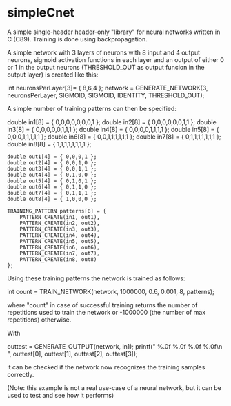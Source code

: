 # simpleCnet
A simple single-header header-only "library" for neural networks written in C (C89). 
Training is done using backpropagation.

A simple network with 3 layers of neurons with 8 input and 4 output neurons, sigmoid activation functions in each layer
and an output of either 0 or 1 in the output neurons (THRESHOLD_OUT as output funcion in the output layer) is created like this:

int neuronsPerLayer[3]= { 8,6,4 };
	network = GENERATE_NETWORK(3, neuronsPerLayer, SIGMOID, SIGMOID, IDENTITY, THRESHOLD_OUT);
  
 A simple number of training patterns can then be specified:
 
 double in1[8] = { 0,0,0,0,0,0,0,1 };
	double in2[8] = { 0,0,0,0,0,0,1,1 };
	double in3[8] = { 0,0,0,0,0,1,1,1 };
	double in4[8] = { 0,0,0,0,1,1,1,1 };
	double in5[8] = { 0,0,0,1,1,1,1,1 };
	double in6[8] = { 0,0,1,1,1,1,1,1 };
	double in7[8] = { 0,1,1,1,1,1,1,1 };
	double in8[8] = { 1,1,1,1,1,1,1,1 };

	double out1[4] = { 0,0,0,1 };
	double out2[4] = { 0,0,1,0 };
	double out3[4] = { 0,0,1,1 };
	double out4[4] = { 0,1,0,0 };
	double out5[4] = { 0,1,0,1 };
	double out6[4] = { 0,1,1,0 };
	double out7[4] = { 0,1,1,1 };
	double out8[4] = { 1,0,0,0 };

	TRAINING_PATTERN patterns[8] = {
		PATTERN_CREATE(in1, out1),
		PATTERN_CREATE(in2, out2),
		PATTERN_CREATE(in3, out3),
		PATTERN_CREATE(in4, out4),
		PATTERN_CREATE(in5, out5),
		PATTERN_CREATE(in6, out6),
		PATTERN_CREATE(in7, out7),
		PATTERN_CREATE(in8, out8)
	};
  
  Using these training patterns the network is trained as follows:
  
  int count = TRAIN_NETWORK(network, 1000000, 0.6, 0.001, 8, patterns);
  
  where "count" in case of successful training returns the number of repetitions used to train the network or -1000000 (the number of max repetitions) otherwise.
  
  With
  
  outtest = GENERATE_OUTPUT(network, in1);
	printf(" %.0f %.0f %.0f %.0f\n ", outtest[0], outtest[1], outtest[2], outtest[3]);
  
  it can be checked if the network now recognizes the training samples correctly.
  
  (Note: this example is not a real use-case of a neural network, but it can be used to test and see how it performs)
  
 
 
